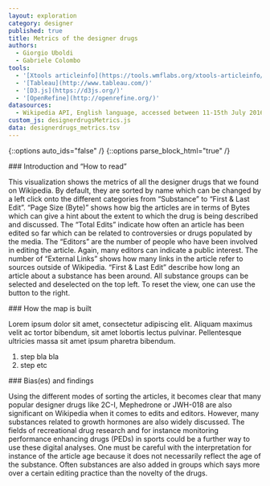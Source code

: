 ```yaml
---
layout: exploration
category: designer
published: true
title: Metrics of the designer drugs
authors:
  - Giorgio Uboldi
  - Gabriele Colombo
tools:
  - '[Xtools articleinfo](https://tools.wmflabs.org/xtools-articleinfo/)'
  - '[Tableau](http://www.tableau.com/)'
  - '[D3.js](https://d3js.org/)'
  - '[OpenRefine](http://openrefine.org/)'
datasources:
  - Wikipedia API, English language, accessed between 11-15th July 2016
custom_js: designerdrugsMetrics.js
data: designerdrugs_metrics.tsv
---
```

{::options auto_ids="false" /}
{::options parse_block_html="true" /}
<div class="intro">
### Introduction and “How to read”

This visualization shows the metrics of all the designer drugs that we found on Wikipedia. By default, they are sorted by name which can be changed by a left click onto the different categories from “Substance” to “First & Last Edit”. “Page Size (Byte)” shows how big the articles are in terms of Bytes which can give a hint about the extent to which the drug is being described and discussed. The “Total Edits” indicate how often an article has been edited so far which can be related to controversies or drugs populated by the media. The “Editors” are the number of people who have been involved in editing the article. Again, many editors can indicate a public interest. The number of “External Links” shows how many links in the article refer to sources outside of Wikipedia. “First & Last Edit” describe how long an article about a substance has been around.
All substance groups can be selected and deselected on the top left. To reset the view, one can use the button to the right.

</div>

<div class="protocol">
### How the map is built

Lorem ipsum dolor sit amet, consectetur adipiscing elit. Aliquam maximus velit ac tortor bibendum, sit amet lobortis lectus pulvinar. Pellentesque ultricies massa sit amet ipsum pharetra bibendum.

1. step bla bla
2. step etc

</div>

<div class="findings">
### Bias(es) and findings

Using the different modes of sorting the articles, it becomes clear that many popular designer drugs like 2C-I, Mephedrone or JWH-018 are also significant on Wikipedia when it comes to edits and editors. However, many substances related to growth hormones are also widely discussed. The fields of recreational drug research and for instance monitoring performance enhancing drugs (PEDs) in sports could be a further way to use these digital analyses. One must be careful with the interpretation for instance of the article age because it does not necessarily reflect the age of the substance. Often substances are also added in groups which says more over a certain editing practice than the novelty of the drugs.  

</div>
